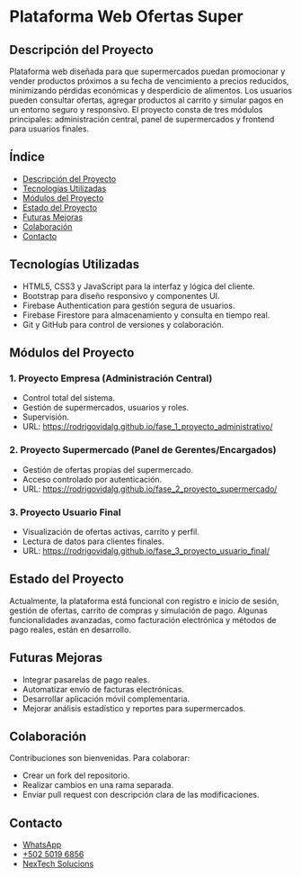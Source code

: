 # Plataforma Web Ofertas Super

## Descripción del Proyecto

Plataforma web diseñada para que supermercados puedan promocionar y vender productos próximos a su fecha de vencimiento a precios reducidos, minimizando pérdidas económicas y desperdicio de alimentos. Los usuarios pueden consultar ofertas, agregar productos al carrito y simular pagos en un entorno seguro y responsivo. El proyecto consta de tres módulos principales: administración central, panel de supermercados y frontend para usuarios finales.

## Índice

- [Descripción del Proyecto](#descripción-del-proyecto)  
- [Tecnologías Utilizadas](#tecnologías-utilizadas)  
- [Módulos del Proyecto](#módulos-del-proyecto)  
- [Estado del Proyecto](#estado-del-proyecto)  
- [Futuras Mejoras](#futuras-mejoras)  
- [Colaboración](#colaboración)  
- [Contacto](#contacto)

## Tecnologías Utilizadas

- HTML5, CSS3 y JavaScript para la interfaz y lógica del cliente.  
- Bootstrap para diseño responsivo y componentes UI.  
- Firebase Authentication para gestión segura de usuarios.  
- Firebase Firestore para almacenamiento y consulta en tiempo real.  
- Git y GitHub para control de versiones y colaboración.

## Módulos del Proyecto

### 1. Proyecto Empresa (Administración Central)  
- Control total del sistema.  
- Gestión de supermercados, usuarios y roles.  
- Supervisión.  
- URL: https://rodrigovidalg.github.io/fase_1_proyecto_administrativo/

### 2. Proyecto Supermercado (Panel de Gerentes/Encargados)  
- Gestión de ofertas propias del supermercado.  
- Acceso controlado por autenticación.  
- URL: https://rodrigovidalg.github.io/fase_2_proyecto_supermercado/

### 3. Proyecto Usuario Final  
- Visualización de ofertas activas, carrito y perfil.  
- Lectura de datos para clientes finales.  
- URL: https://rodrigovidalg.github.io/fase_3_proyecto_usuario_final/

## Estado del Proyecto

Actualmente, la plataforma está funcional con registro e inicio de sesión, gestión de ofertas, carrito de compras y simulación de pago. Algunas funcionalidades avanzadas, como facturación electrónica y métodos de pago reales, están en desarrollo.

## Futuras Mejoras

- Integrar pasarelas de pago reales.  
- Automatizar envío de facturas electrónicas.  
- Desarrollar aplicación móvil complementaria.  
- Mejorar análisis estadístico y reportes para supermercados.

## Colaboración

Contribuciones son bienvenidas. Para colaborar:  
- Crear un fork del repositorio.  
- Realizar cambios en una rama separada.  
- Enviar pull request con descripción clara de las modificaciones.

## Contacto

- [WhatsApp](https://chat.whatsapp.com/KJmsQhqLFBx6r7LJfT6XPV)  
- [+502 5019 6856](tel:+50250196856)  
- [NexTech Solucions](https://bit.ly/NexTexh_solucions)
